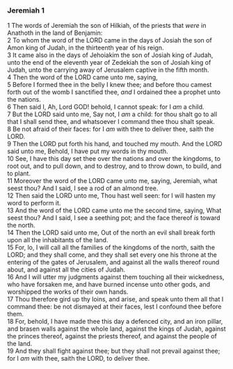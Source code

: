### Jeremiah 1

1 The words of Jeremiah the son of Hilkiah, of the priests that *were* in Anathoth in the land of Benjamin:  
2 To whom the word of the LORD came in the days of Josiah the son of Amon king of Judah, in the thirteenth year of his reign.  
3 It came also in the days of Jehoiakim the son of Josiah king of Judah, unto the end of the eleventh year of Zedekiah the son of Josiah king of Judah, unto the carrying away of Jerusalem captive in the fifth month.  
4 Then the word of the LORD came unto me, saying,  
5 Before I formed thee in the belly I knew thee; and before thou camest forth out of the womb I sanctified thee, *and* I ordained thee a prophet unto the nations.  
6 Then said I, Ah, Lord GOD! behold, I cannot speak: for I *am* a child.  
7 But the LORD said unto me, Say not, I *am* a child: for thou shalt go to all that I shall send thee, and whatsoever I command thee thou shalt speak.  
8 Be not afraid of their faces: for I *am* with thee to deliver thee, saith the LORD.  
9 Then the LORD put forth his hand, and touched my mouth. And the LORD said unto me, Behold, I have put my words in thy mouth.  
10 See, I have this day set thee over the nations and over the kingdoms, to root out, and to pull down, and to destroy, and to throw down, to build, and to plant.  
11 Moreover the word of the LORD came unto me, saying, Jeremiah, what seest thou? And I said, I see a rod of an almond tree.  
12 Then said the LORD unto me, Thou hast well seen: for I will hasten my word to perform it.  
13 And the word of the LORD came unto me the second time, saying, What seest thou? And I said, I see a seething pot; and the face thereof *is* toward the north.  
14 Then the LORD said unto me, Out of the north an evil shall break forth upon all the inhabitants of the land.  
15 For, lo, I will call all the families of the kingdoms of the north, saith the LORD; and they shall come, and they shall set every one his throne at the entering of the gates of Jerusalem, and against all the walls thereof round about, and against all the cities of Judah.  
16 And I will utter my judgments against them touching all their wickedness, who have forsaken me, and have burned incense unto other gods, and worshipped the works of their own hands.  
17 Thou therefore gird up thy loins, and arise, and speak unto them all that I command thee: be not dismayed at their faces, lest I confound thee before them.  
18 For, behold, I have made thee this day a defenced city, and an iron pillar, and brasen walls against the whole land, against the kings of Judah, against the princes thereof, against the priests thereof, and against the people of the land.  
19 And they shall fight against thee; but they shall not prevail against thee; for I *am* with thee, saith the LORD, to deliver thee.  
